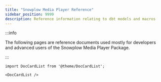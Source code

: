 ```yaml
---
title: "Snowplow Media Player Reference"
sidebar_position: 9999
description: Reference information relating to dbt models and macros
---
```


:::info

The following pages are reference documents used mostly for developers and advanced users of the Snowplow Media Player Package.

:::

```mdx-code-block
import DocCardList from '@theme/DocCardList';

<DocCardList />
```
